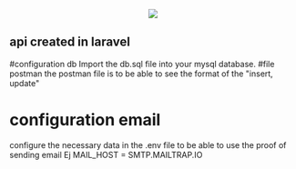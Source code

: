 <p align="center"><img src="https://laravel.com/assets/img/components/logo-laravel.svg"></p>

## api created in laravel
#configuration db
Import the db.sql file into your mysql database.
#file postman
the postman file is to be able to see the format of the "insert, update"
# configuration email
configure the necessary data in the .env file to be able to use the proof of sending email
Ej MAIL_HOST = SMTP.MAILTRAP.IO
